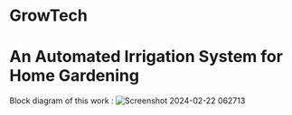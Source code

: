 # GrowTech
# An Automated Irrigation System for Home Gardening
Block diagram of this work :
![Screenshot 2024-02-22 062713](https://github.com/user-attachments/assets/46cd73a9-e8d0-4a56-8893-2119e1bc27f0)
